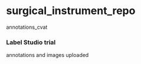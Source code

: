 # surgical_instrument_repo
annotations_cvat

### Label Studio trial
annotations and images uploaded
